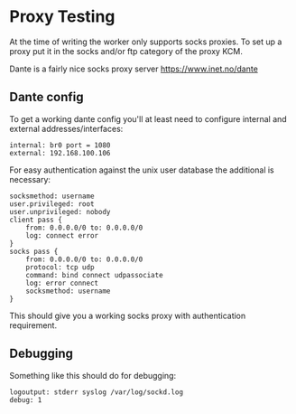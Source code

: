 # Proxy Testing

At the time of writing the worker only supports socks proxies.
To set up a proxy put it in the socks and/or ftp category of the proxy KCM.

Dante is a fairly nice socks proxy server https://www.inet.no/dante

## Dante config

To get a working dante config you'll at least need to configure internal and external addresses/interfaces:

```
internal: br0 port = 1080
external: 192.168.100.106
```

For easy authentication against the unix user database the additional is necessary:

```
socksmethod: username
user.privileged: root
user.unprivileged: nobody
client pass {
    from: 0.0.0.0/0 to: 0.0.0.0/0
    log: connect error
}
socks pass {
    from: 0.0.0.0/0 to: 0.0.0.0/0
    protocol: tcp udp
    command: bind connect udpassociate
    log: error connect
    socksmethod: username
}
```

This should give you a working socks proxy with authentication requirement.

## Debugging

Something like this should do for debugging:

```
logoutput: stderr syslog /var/log/sockd.log
debug: 1
```
